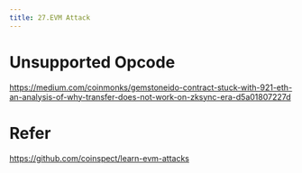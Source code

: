 ```yaml
---
title: 27.EVM Attack
---
```

# Unsupported Opcode
https://medium.com/coinmonks/gemstoneido-contract-stuck-with-921-eth-an-analysis-of-why-transfer-does-not-work-on-zksync-era-d5a01807227d
# Refer
https://github.com/coinspect/learn-evm-attacks